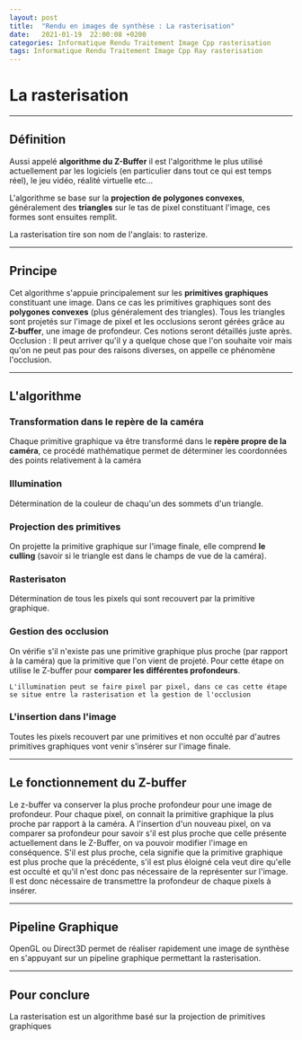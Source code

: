 ```yaml
---
layout: post
title:  "Rendu en images de synthèse : La rasterisation"
date:   2021-01-19  22:00:08 +0200
categories: Informatique Rendu Traitement Image Cpp rasterisation
tags: Informatique Rendu Traitement Image Cpp Ray rasterisation
---
```

# La rasterisation
--------------

## Définition

Aussi appelé **algorithme du Z-Buffer** il est l'algorithme le plus utilisé actuellement par les logiciels (en particulier dans tout ce qui est temps réel), le jeu vidéo, réalité virtuelle etc...

L'algorithme se base sur la **projection de polygones convexes**, généralement des **triangles** sur le tas de pixel constituant l'image, ces formes sont ensuites remplit.

La rasterisation tire son nom de l'anglais: to rasterize. 

------------

## Principe

Cet algorithme s'appuie principalement sur les **primitives graphiques** constituant une image. Dans ce cas les primitives graphiques sont des **polygones convexes** (plus généralement des triangles). Tous les triangles sont projetés sur l'image de pixel et les occlusions seront gérées grâce au **Z-buffer**, une image de profondeur. Ces notions seront détaillés juste après.
    Occlusion : Il peut arriver qu'il y a quelque chose que l'on souhaite voir mais qu'on ne peut pas pour des raisons diverses, on appelle ce phénomène l'occlusion.

------------------
## L'algorithme

### Transformation dans le repère de la caméra

Chaque primitive graphique va être transformé dans le **repère propre de la caméra**, ce procédé mathématique permet de déterminer les coordonnées des points relativement à la caméra

### Illumination

Détermination de la couleur de chaqu'un des sommets d'un triangle.

### Projection des primitives

On projette la primitive graphique sur l'image finale, elle comprend **le culling** (savoir si le triangle est dans le champs de vue de la caméra).

### Rasterisaton

Détermination de tous les pixels qui sont recouvert par la primitive graphique.

### Gestion des occlusion

On vérifie s'il n'existe pas une primitive graphique plus proche (par rapport à la caméra) que la primitive que l'on vient de projeté. Pour cette étape on utilise le Z-buffer pour **comparer les différentes profondeurs**.

    L'illumination peut se faire pixel par pixel, dans ce cas cette étape se situe entre la rasterisation et la gestion de l'occlusion

### L'insertion dans l'image

Toutes les pixels recouvert par une primitives et non occulté par d'autres primitives graphiques vont venir s'insérer sur l'image finale.

------------

## Le fonctionnement du Z-buffer

Le z-buffer va conserver la plus proche profondeur pour une image de profondeur.
Pour chaque pixel, on connait la primitive graphique la plus proche par rapport à la caméra.
A l'insertion d'un nouveau pixel, on va comparer sa profondeur pour savoir s'il est plus proche que celle présente actuellement dans le Z-Buffer, on va pouvoir modifier l'image en conséquence.
S'il est plus proche, cela signifie que la primitive graphique est plus proche que la précédente, s'il est plus éloigné cela veut dire qu'elle est occulté et qu'il n'est donc pas nécessaire de la représenter sur l'image.
Il est donc nécessaire de transmettre la profondeur de chaque pixels à insérer. 

------------

## Pipeline Graphique

OpenGL ou Direct3D permet de réaliser rapidement une image de synthèse en s'appuyant sur un pipeline graphique permettant la rasterisation.

---------------

## Pour conclure

La rasterisation est un algorithme basé sur la projection de primitives graphiques 